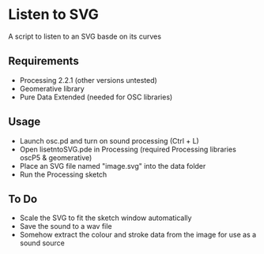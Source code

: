 # Listen to SVG
A script to listen to an SVG basde on its curves

## Requirements
- Processing 2.2.1 (other versions untested)
- Geomerative library
- Pure Data Extended (needed for OSC libraries)

## Usage
- Launch osc.pd and turn on sound processing (Ctrl + L)
- Open lisetntoSVG.pde in Processing (required Processing libraries oscP5 & geomerative)
- Place an SVG file named "image.svg" into the data folder
- Run the Processing sketch

## To Do
- Scale the SVG to fit the sketch window automatically
- Save the sound to a wav file
- Somehow extract the colour and stroke data from the image for use as a sound source
